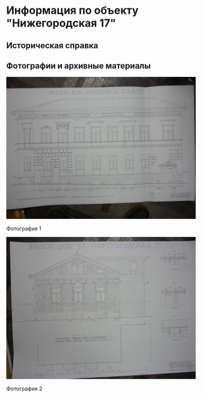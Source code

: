 # Информация по объекту "Нижегородская 17"

## Историческая справка

## Фотографии и архивные материалы

![1](/BuidingsInfo/3fb79471-6822-4468-80bc-2d7a35aa4885/P1270245_Compressed.jpg)

Фотография 1

![2](/BuidingsInfo/3fb79471-6822-4468-80bc-2d7a35aa4885/P1270249_Compressed.jpg)

Фотография 2

